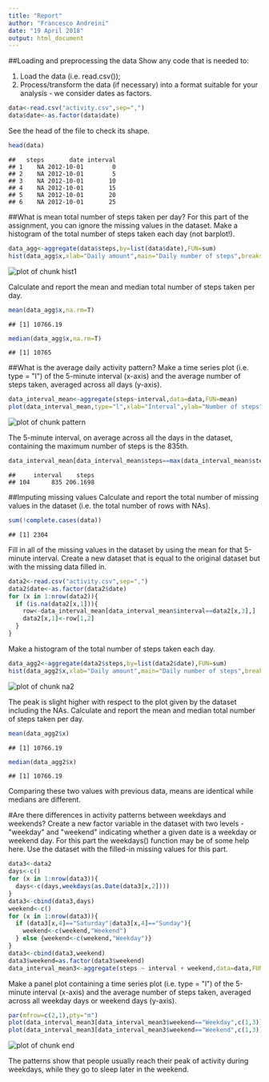 ```yaml
---
title: "Report"
author: "Francesco Andreini"
date: "19 April 2018"
output: html_document
---
```


##Loading and preprocessing the data
Show any code that is needed to:  
1. Load the data (i.e. read.csv());  
2. Process/transform the data (if necessary) into a format suitable for your analysis - we consider dates as factors.


```r
data<-read.csv("activity.csv",sep=",")
data$date<-as.factor(data$date)
```

See the head of the file to check its shape.


```r
head(data)
```

```
##   steps       date interval
## 1    NA 2012-10-01        0
## 2    NA 2012-10-01        5
## 3    NA 2012-10-01       10
## 4    NA 2012-10-01       15
## 5    NA 2012-10-01       20
## 6    NA 2012-10-01       25
```

##What is mean total number of steps taken per day?
For this part of the assignment, you can ignore the missing values in the dataset.
Make a histogram of the total number of steps taken each day (not barplot!).


```r
data_agg<-aggregate(data$steps,by=list(data$date),FUN=sum)
hist(data_agg$x,xlab="Daily amount",main="Daily number of steps",breaks = 20)
```

![plot of chunk hist1](figure/hist1-1.png)

Calculate and report the mean and median total number of steps taken per day.


```r
mean(data_agg$x,na.rm=T)
```

```
## [1] 10766.19
```

```r
median(data_agg$x,na.rm=T)
```

```
## [1] 10765
```

##What is the average daily activity pattern?
Make a time series plot (i.e. type = "l") of the 5-minute interval (x-axis) and the average number of steps taken, averaged across all days (y-axis).


```r
data_interval_mean<-aggregate(steps~interval,data=data,FUN=mean)
plot(data_interval_mean,type="l",xlab="Interval",ylab="Number of steps",main="Average number of steps by 5-minutes interval")
```

![plot of chunk pattern](figure/pattern-1.png)

The 5-minute interval, on average across all the days in the dataset, containing the maximum number of steps is the 835th. 


```r
data_interval_mean[data_interval_mean$steps==max(data_interval_mean$steps),]
```

```
##     interval    steps
## 104      835 206.1698
```

##Imputing missing values
Calculate and report the total number of missing values in the dataset (i.e. the total number of rows with NAs).


```r
sum(!complete.cases(data))
```

```
## [1] 2304
```

Fill in all of the missing values in the dataset by using the mean for that 5-minute interval.
Create a new dataset that is equal to the original dataset but with the missing data filled in.


```r
data2<-read.csv("activity.csv",sep=",")
data2$date<-as.factor(data2$date)
for (x in 1:nrow(data2)){
  if (is.na(data2[x,1])){
    row<-data_interval_mean[data_interval_mean$interval==data2[x,3],]
    data2[x,1]<-row[1,2]
  }
}
```

Make a histogram of the total number of steps taken each day.


```r
data_agg2<-aggregate(data2$steps,by=list(data2$date),FUN=sum)
hist(data_agg2$x,xlab="Daily amount",main="Daily number of steps",breaks=20)
```

![plot of chunk na2](figure/na2-1.png)

The peak is slight higher with respect to the plot given by the dataset including the NAs.
Calculate and report the mean and median total number of steps taken per day. 


```r
mean(data_agg2$x)
```

```
## [1] 10766.19
```

```r
median(data_agg2$x)
```

```
## [1] 10766.19
```

Comparing these two values with previous data, means are identical while medians are different.  

#Are there differences in activity patterns between weekdays and weekends?
Create a new factor variable in the dataset with two levels - "weekday" and "weekend" indicating whether a given date is a weekday or weekend day. For this part the weekdays() function may be of some help here. Use the dataset with the filled-in missing values for this part.


```r
data3<-data2
days<-c()
for (x in 1:nrow(data3)){
  days<-c(days,weekdays(as.Date(data3[x,2])))
}
data3<-cbind(data3,days)
weekend<-c()
for (x in 1:nrow(data3)){
  if (data3[x,4]=="Saturday"|data3[x,4]=="Sunday"){
    weekend<-c(weekend,"Weekend")
  } else {weekend<-c(weekend,"Weekday")}
}
data3<-cbind(data3,weekend)
data3$weekend=as.factor(data3$weekend)
data_interval_mean3<-aggregate(steps ~ interval + weekend,data=data,FUN=mean)
```

Make a panel plot containing a time series plot (i.e. type = "l") of the 5-minute interval (x-axis) and the average number of steps taken, averaged across all weekday days or weekend days (y-axis).


```r
par(mfrow=c(2,1),pty="m")
plot(data_interval_mean3[data_interval_mean3$weekend=="Weekday",c(1,3)],type="l",col="red",main="Weekday",xlab="Interval",ylab="Steps")
plot(data_interval_mean3[data_interval_mean3$weekend=="Weekend",c(1,3)],type="l",col="blue",main="Weekend",xlab="Interval",ylab="Steps")
```

![plot of chunk end](figure/end-1.png)

The patterns show that people usually reach their peak of activity during weekdays, while they go to sleep later in the weekend.


